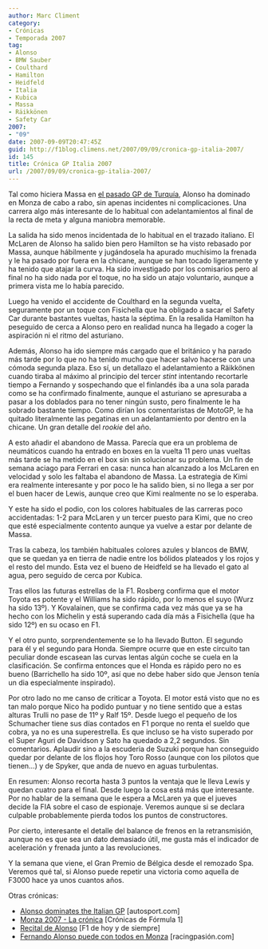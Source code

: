 ```yaml
---
author: Marc Climent
category:
- Crónicas
- Temporada 2007
tag:
- Alonso
- BMW Sauber
- Coulthard
- Hamilton
- Heidfeld
- Italia
- Kubica
- Massa
- Räikkönen
- Safety Car
2007:
- "09"
date: 2007-09-09T20:47:45Z
guid: http://f1blog.climens.net/2007/09/09/cronica-gp-italia-2007/
id: 145
title: Crónica GP Italia 2007
url: /2007/09/09/cronica-gp-italia-2007/
---
```


Tal como hiciera Massa en [el pasado GP de Turquía](/2007/08/26/cronica-gp-turquia-2007/), Alonso ha dominado en Monza de cabo a rabo, sin apenas incidentes ni complicaciones. Una carrera algo más interesante de lo habitual con adelantamientos al final de la recta de meta y alguna maniobra memorable.

La salida ha sido menos incidentada de lo habitual en el trazado italiano. El McLaren de Alonso ha salido bien pero Hamilton se ha visto rebasado por Massa, aunque hábilmente y jugándosela ha apurado muchísimo la frenada y le ha pasado por fuera en la chicane, aunque se han tocado ligeramente y ha tenido que atajar la curva. Ha sido investigado por los comisarios pero al final no ha sido nada por el toque, no ha sido un atajo voluntario, aunque a primera vista me lo había parecido.

Luego ha venido el accidente de Coulthard en la segunda vuelta, seguramente por un toque con Fisichella que ha obligado a sacar el Safety Car durante bastantes vueltas, hasta la séptima. En la resalida Hamilton ha peseguido de cerca a Alonso pero en realidad nunca ha llegado a coger la aspiración ni el ritmo del asturiano.

Además, Alonso ha ido siempre más cargado que el británico y ha parado más tarde por lo que no ha tenido mucho que hacer salvo hacerse con una cómoda segunda plaza. Eso sí, un detallazo el adelantamiento a Räikkönen cuando tiraba al máximo al principio del tercer _stint_ intentando recortarle tiempo a Fernando y sospechando que el finlandés iba a una sola parada como se ha confirmado finalmente, aunque el asturiano se apresuraba a pasar a los doblados para no tener ningún susto, pero finalmente le ha sobrado bastante tiempo. Como dirían los comentaristas de MotoGP, le ha quitado literalmente las pegatinas en un adelantamiento por dentro en la chicane. Un gran detalle del _rookie_ del año.

A esto añadir el abandono de Massa. Parecía que era un problema de neumáticos cuando ha entrado en boxes en la vuelta 11 pero unas vueltas más tarde se ha metido en el box sin sin solucionar su problema. Un fin de semana aciago para Ferrari en casa: nunca han alcanzado a los McLaren en velocidad y solo les faltaba el abandono de Massa. La estrategia de Kimi era realmente interesante y por poco le ha salido bien, si no llega a ser por el buen hacer de Lewis, aunque creo que Kimi realmente no se lo esperaba.

Y este ha sido el podio, con los colores habituales de las carreras poco accidentadas: 1-2 para McLaren y un tercer puesto para Kimi, que no creo que esté especialmente contento aunque ya vuelve a estar por delante de Massa.

Tras la cabeza, los también habituales colores azules y blancos de BMW, que se quedan ya en tierra de nadie entre los bólidos plateados y los rojos y el resto del mundo. Esta vez el bueno de Heidfeld se ha llevado el gato al agua, pero seguido de cerca por Kubica.

Tras ellos las futuras estrellas de la F1. Rosberg confirma que el motor Toyota es potente y el Williams ha sido rápido, por lo menos el suyo (Wurz ha sido 13º). Y Kovalainen, que se confirma cada vez más que ya se ha hecho con los Michelin y está superando cada día más a Fisichella (que ha sido 12º) en su ocaso en F1.

Y el otro punto, sorprendentemente se lo ha llevado Button. El segundo para él y el segundo para Honda. Siempre ocurre que en este circuito tan peculiar donde escasean las curvas lentas algún coche se cuela en la clasificación. Se confirma entonces que el Honda es rápido pero no es bueno (Barrichello ha sido 10º, así que no debe haber sido que Jenson tenía un dia especialmente inspirado).

Por otro lado no me canso de criticar a Toyota. El motor está visto que no es tan malo porque Nico ha podido puntuar y no tiene sentido que a estas alturas Trulli no pase de 11º y Ralf 15º. Desde luego el pequeño de los Schumacher tiene sus días contados en F1 porque no renta el sueldo que cobra, ya no es una superestrella. Es que incluso se ha visto superado por el Super Aguri de Davidson y Sato ha quedado a 2,2 segundos. Sin comentarios. Aplaudir sino a la escuderia de Suzuki porque han conseguido quedar por delante de los flojos hoy Toro Rosso (aunque con los pilotos que tienen&#8230;) y de Spyker, que anda de nuevo en aguas turbulentas.

En resumen: Alonso recorta hasta 3 puntos la ventaja que le lleva Lewis y quedan cuatro para el final. Desde luego la cosa está más que interesante. Por no hablar de la semana que le espera a McLaren ya que el jueves decide la FIA sobre el caso de espionaje. Veremos aunque si se declara culpable probablemente pierda todos los puntos de constructores.

Por cierto, interesante el detalle del balance de frenos en la retransmisión, aunque no es que sea un dato demasiado útil, me gusta más el indicador de aceleración y frenada junto a las revoluciones.

Y la semana que viene, el Gran Premio de Bélgica desde el remozado Spa. Veremos qué tal, si Alonso puede repetir una victoria como aquella de F3000 hace ya unos cuantos años.

Otras crónicas:

  * [Alonso dominates the Italian GP](http://www.autosport.com/news/report.php/id/62199) [autosport.com]
  * [Monza 2007 - La crónica](http://cronicasf1.blogspot.com/2007/09/monza-2007-la-crnica.html) [Crónicas de Fórmula 1]
  * [Recital de Alonso](http://f1dehoyydesiempre.blogspot.com/2007/09/gran-premio-de-italia-2007.html) [F1 de hoy y de siempre]
  * [Fernando Alonso puede con todos en Monza](http://www.racingpasion.com/2007/09/09-fernando-alonso-puede-con-todos-en-monza) [racingpasión.com]